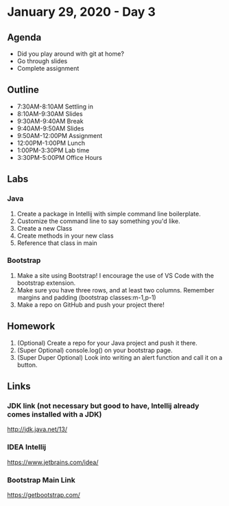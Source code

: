 # January 29, 2020 - Day 3

## Agenda

- Did you play around with git at home?
- Go through slides
- Complete assignment

## Outline

- 7:30AM-8:10AM  Settling in
- 8:10AM-9:30AM Slides
- 9:30AM-9:40AM Break
- 9:40AM-9:50AM Slides
- 9:50AM-12:00PM Assignment
- 12:00PM-1:00PM Lunch
- 1:00PM-3:30PM Lab time
- 3:30PM-5:00PM Office Hours 

## Labs 

### Java

1. Create a package in Intellij with simple command line boilerplate.
2. Customize the command line to say something you'd like. 
3. Create a new Class
4. Create methods in your new class
5. Reference that class in main


### Bootstrap

1. Make a site using Bootstrap! I encourage the use of VS Code with the bootstrap extension. 
2. Make sure you have three rows, and at least two columns. Remember margins and padding (bootstrap classes:m-1,p-1)
3. Make a repo on GitHub and push your project there! 

## Homework

1. (Optional) Create a repo for your Java project and push it there. 
2. (Super Optional) console.log() on your bootstrap page.
3. (Super Duper Optional) Look into writing an alert function and call it on a button.  



## Links

### JDK link (not necessary but good to have, Intellij already comes installed with a JDK)

http://jdk.java.net/13/

### IDEA Intellij

https://www.jetbrains.com/idea/

### Bootstrap Main Link

https://getbootstrap.com/